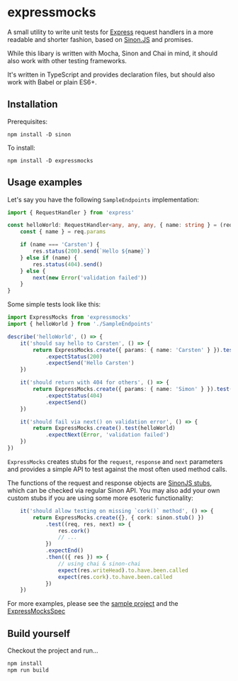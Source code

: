 # expressmocks

A small utility to write unit tests for [Express](https://expressjs.com) request handlers in a more readable and shorter fashion, based on [Sinon.JS](https://sinonjs.org/) and promises.

While this libary is written with Mocha, Sinon and Chai in mind, it should also work with other testing frameworks.

It's written in TypeScript and provides declaration files, but should also work with Babel or plain ES6+.

## Installation

Prerequisites:
```
npm install -D sinon
```

To install:
```
npm install -D expressmocks
```

## Usage examples

Let's say you have the following `SampleEndpoints` implementation:
```typescript
import { RequestHandler } from 'express'

const helloWorld: RequestHandler<any, any, any, { name: string } = (req, res, next) => {
    const { name } = req.params

    if (name === 'Carsten') {
        res.status(200).send(`Hello ${name}`)
    } else if (name) {
        res.status(404).send()
    } else {
        next(new Error('validation failed'))
    }
}
```

Some simple tests look like this:
```typescript
import ExpressMocks from 'expressmocks'
import { helloWorld } from './SampleEndpoints'

describe('helloWorld', () => {
    it('should say hello to Carsten', () => {
        return ExpressMocks.create({ params: { name: 'Carsten' } }).test(helloWorld)
            .expectStatus(200)
            .expectSend('Hello Carsten')
    })

    it('should return with 404 for others', () => {
        return ExpressMocks.create({ params: { name: 'Simon' } }).test(helloWorld)
            .expectStatus(404)
            .expectSend()
    })

    it('should fail via next() on validation error', () => {
        return ExpressMocks.create().test(helloWorld)
            .expectNext(Error, 'validation failed')
    })
})
```

`ExpressMocks` creates stubs for the `request`, `response` and `next` parameters and provides a simple API to test against the most often used method calls.

The functions of the request and response objects are [SinonJS stubs](https://sinonjs.org/releases/latest/stubs/), which can be checked via regular Sinon API. 
You may also add your own custom stubs if you are using some more esoteric functionality:

```typescript
    it('should allow testing on missing `cork()` method', () => {
        return ExpressMocks.create({}, { cork: sinon.stub() })
            .test((req, res, next) => {
                res.cork()
                // ...
            })
            .expectEnd()
            .then(({ res }) => {
                // using chai & sinon-chai
                expect(res.writeHead).to.have.been.called
                expect(res.cork).to.have.been.called
            })
    })
```

For more examples, please see the [sample project](./test/sample) and the [ExpressMocksSpec](./src/ExpressMocksSpec.ts)

## Build yourself

Checkout the project and run...
 
```bash
npm install
npm run build
```
